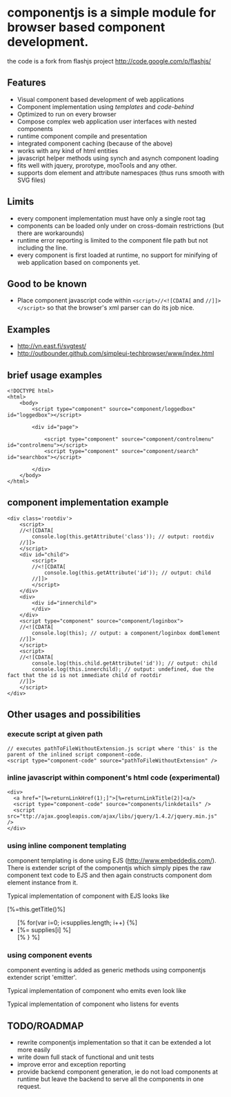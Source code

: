 # componentjs is a simple module for browser based component development. #
the code is a fork from flashjs project http://code.google.com/p/flashjs/

## Features ##

* Visual component based development of web applications
* Component implementation using _templates_ and _code-behind_ 
* Optimized to run on every browser
* Compose complex web application user interfaces with nested components
* runtime component compile and presentation
* integrated component caching (because of the above)
* works with any kind of html entities 
* javascript helper methods using synch and asynch component loading
* fits well with jquery, prorotype, mooTools and any other.
* supports dom element and attribute namespaces (thus runs smooth with SVG files)

## Limits ##
* every component implementation must have only a single root tag
* components can be loaded only under on cross-domain restrictions (but there are workarounds)
* runtime error reporting is limited to the component file path but not including the line.
* every component is first loaded at runtime, no support for minifying of web application based on components yet.

## Good to be known ##
* Place component javascript code within `<script>//<![CDATA[` and `//]]></script>` so that the browser's xml parser can do its job nice.

## Examples ##

* http://vn.east.fi/svgtest/
* http://outbounder.github.com/simpleui-techbrowser/www/index.html

##  brief usage examples ##

    <!DOCTYPE html>
    <html>
	    <body>
		    <script type="component" source="component/loggedbox" id="loggedbox"></script>
	
		    <div id="page">
		
			    <script type="component" source="component/controlmenu" id="controlmenu"></script>
			    <script type="component" source="component/search" id="searchbox"></script>
			
		    </div>
	    </body>
    </html>

## component implementation example ##
    <div class='rootdiv'>
	    <script>
	    //<![CDATA[
		    console.log(this.getAttribute('class')); // output: rootdiv
	    //]]>
	    </script>
	    <div id="child">
		    <script>
		    //<![CDATA[
			    console.log(this.getAttribute('id')); // output: child
		    //]]>
		    </script>
	    </div>
	    <div>
		    <div id="innerchild">
		    </div>
	    </div>
	    <script type="component" source="component/loginbox">
	    //<![CDATA[
		    console.log(this); // output: a component/loginbox domElement
	    //]]>		
	    </script>
	    <script>
	    //<![CDATA[
		    console.log(this.child.getAttribute('id')); // output: child
		    console.log(this.innerchild); // output: undefined, due the fact that the id is not immediate child of rootdir
	    //]]>
	    </script>
    </div>

## Other usages and possibilities ##
### execute script at given path ###
    // executes pathToFileWithoutExtension.js script where 'this' is the parent of the inlined script component-code.
    <script type="component-code" source="pathToFileWithoutExtension" /> 
    

### inline javascript within component's html code (experimental) ###
    <div>
      <a href="[%=returnLinkHref(1);]">[%=returnLinkTitle(2)]<a/>
      <script type="component-code" source="components/linkdetails" />
      <script src="ttp://ajax.googleapis.com/ajax/libs/jquery/1.4.2/jquery.min.js" />
    </div>
    
### using inline component templating ###
component templating is done using EJS (http://www.embeddedjs.com/). There is extender script of the componentjs
which simply pipes the raw component text code to EJS and then again constructs component dom element instance from it.

Typical implementation of component with EJS looks like
    <div>
        <p>[%=this.getTitle()%]</p>
        <ul>
        [% for(var i=0; i<supplies.length; i++) {%]
           <li>[%= supplies[i] %]</li>
        [% } %]
        </ul>
    </div>
    
### using component events ###
component eventing is added as generic methods using componentjs extender script 'emitter'.

Typical implementation of component who emits even look like
    <div>
        <script>
        //<![CDATA[
            this.startLoadingAssets = function() {
                this.emit("loading", "assets"); // method signature emit(eventName, eventData)
            }
        //]]>
        </script>
    </div>
    
Typical implementation of component who listens for events
    <div>
        <script type="component" source="components/componentEmiter" id="emitter" />
        <script>
            // method signature on(eventName, eventHandler)
            this.emitter.on("loading", function(data) {
                console.log(data); // output: "assets"
            });
        </script>
    </div>
    
## TODO/ROADMAP ##
* rewrite componentjs implementation so that it can be extended a lot more easily
* write down full stack of functional and unit tests
* improve error and exception reporting
* provide backend component generation, ie do not load components at runtime but leave the backend to serve all the 
components in one request.

